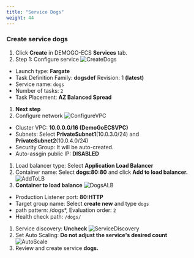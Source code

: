 ```yaml
---
title: "Service Dogs"
weight: 44
---
```


### Create service dogs 
1) Click **Create** in DEMOGO-ECS **Services** tab.
2)	Step 1: Configure service 
![CreateDogs](/images/ecs/service/service_dogs_create.png)
- Launch type: **Fargate**
- Task Definition 
Family: **dogsdef**
Revision: 1 **(latest)** 
- Service name: `dogs`
- Number of tasks: `2`
- Task Placement: **AZ Balanced Spread**
1. **Next step**
2. Configure network
![ConfigureVPC](/images/ecs/service/service_dogs_vpc.png)
- Cluster VPC: **10.0.0.0/16 (DemoGoECSVPC)**
- Subnets: Select **PrivateSubnet1**(10.0.3.0/24) and **PrivateSubnet2**(10.0.4.0/24)
- Security Group: It will be auto-created. 
- Auto-assgin public IP: **DISABLED**
1. Load balancer type: Select **Application Load Balancer**
2. Container name: Select **dogs:80:80** and click **Add to load balancer.**
![AddToLB](/images/ecs/service/dogs_add_to_lb.png)
1. **Container to load balance**
![DogsALB](/images/ecs/service/dogs_container_to_lb.png)
- Production Listener port: **80:HTTP**
- Target group name: Select **create new** and type `dogs`
- path pattern: /dogs*, Evaluation order: `2`
- Health check path: `/dogs/`
1. Service discovery: **Uncheck**
![ServiceDiscovery](/images/ecs/service/service_discovery.png)
1. Set Auto Scaling: **Do not adjust the service's desired count**
![AutoScale](/images/ecs/service/set_auto_scale.png)
10.	Review and create service **dogs.**